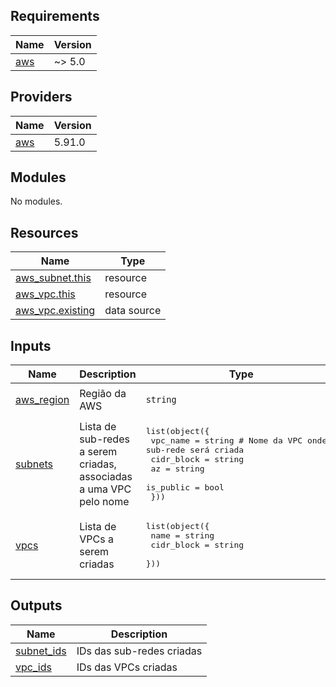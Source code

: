 <!-- BEGIN_TF_DOCS -->
## Requirements

| Name | Version |
|------|---------|
| <a name="requirement_aws"></a> [aws](#requirement\_aws) | ~> 5.0 |

## Providers

| Name | Version |
|------|---------|
| <a name="provider_aws"></a> [aws](#provider\_aws) | 5.91.0 |

## Modules

No modules.

## Resources

| Name | Type |
|------|------|
| [aws_subnet.this](https://registry.terraform.io/providers/hashicorp/aws/latest/docs/resources/subnet) | resource |
| [aws_vpc.this](https://registry.terraform.io/providers/hashicorp/aws/latest/docs/resources/vpc) | resource |
| [aws_vpc.existing](https://registry.terraform.io/providers/hashicorp/aws/latest/docs/data-sources/vpc) | data source |

## Inputs

| Name | Description | Type | Default | Required |
|------|-------------|------|---------|:--------:|
| <a name="input_aws_region"></a> [aws\_region](#input\_aws\_region) | Região da AWS | `string` | `"us-east-1"` | no |
| <a name="input_subnets"></a> [subnets](#input\_subnets) | Lista de sub-redes a serem criadas, associadas a uma VPC pelo nome | <pre>list(object({<br/>    vpc_name   = string # Nome da VPC onde a sub-rede será criada<br/>    cidr_block = string<br/>    az         = string<br/>    is_public  = bool<br/>  }))</pre> | `[]` | no |
| <a name="input_vpcs"></a> [vpcs](#input\_vpcs) | Lista de VPCs a serem criadas | <pre>list(object({<br/>    name       = string<br/>    cidr_block = string<br/>  }))</pre> | `[]` | no |

## Outputs

| Name | Description |
|------|-------------|
| <a name="output_subnet_ids"></a> [subnet\_ids](#output\_subnet\_ids) | IDs das sub-redes criadas |
| <a name="output_vpc_ids"></a> [vpc\_ids](#output\_vpc\_ids) | IDs das VPCs criadas |
<!-- END_TF_DOCS -->